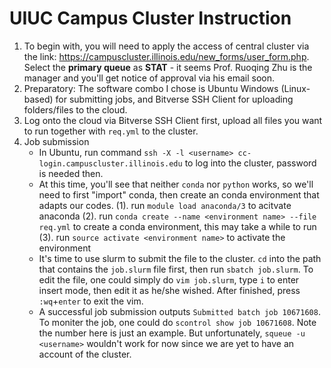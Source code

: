 # UIUC Campus Cluster Instruction
1. To begin with, you will need to apply the access of central cluster via the link: https://campuscluster.illinois.edu/new_forms/user_form.php. Select the __primary queue__ as __STAT__ - it seems Prof. Ruoqing Zhu is the manager and you'll get notice of approval via his email soon.
2. Preparatory: The software combo I chose is Ubuntu Windows (Linux-based) for submitting jobs, and Bitverse SSH Client for uploading folders/files to the cloud.
3. Log onto the cloud via Bitverse SSH Client first, upload all files you want to run together with `req.yml` to the cluster.
4. Job submission
   - In Ubuntu, run command `ssh -X -l <username> cc-login.campuscluster.illinois.edu` to log into the cluster, password is needed then.
   - At this time, you'll see that neither `conda` nor `python` works, so we'll need to first "import" conda, then create an conda environment that adapts our codes.
     (1). run `module load anaconda/3` to acitvate anaconda
     (2). run `conda create --name <environment name> --file req.yml` to create a conda environment, this may take a while to run
     (3). run `source activate <environment name>` to activate the environment
   - It's time to use slurm to submit the file to the cluster. `cd` into the path that contains the `job.slurm` file first, then run `sbatch job.slurm`. To edit the file, one could simply do `vim job.slurm`, type `i` to enter insert mode, then edit it as he/she wished. After finished, press `:wq`+`enter` to exit the vim.
   - A successful job submission outputs `Submitted batch job 10671608`. To moniter the job, one could do `scontrol show job 10671608`. Note the number here is just an example. But unfortunately, `squeue -u <username>` wouldn't work for now since we are yet to have an account of the cluster.
